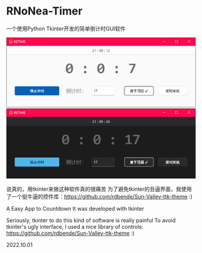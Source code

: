 # RNoNea-Timer
一个使用Python Tkinter开发的简单倒计时GUI软件


![浅色](./app.png)
![暗色](./app-dark.png)

说真的，用tkinter来做这种软件真的很痛苦
为了避免tkinter的丑逼界面，我使用了一个挺牛逼的控件库：https://github.com/rdbende/Sun-Valley-ttk-theme :)


A Easy App to Countdown
It was developed with tkinter

Seriously, tkinter to do this kind of software is really painful
To avoid tkinter's ugly interface, I used a nice library of controls: https://github.com/rdbende/Sun-Valley-ttk-theme :)

2022.10.01
